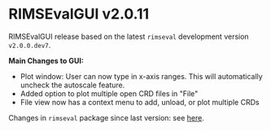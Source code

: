 # RIMSEvalGUI v2.0.11

RIMSEvalGUI release based on the latest `rimseval` development version `v2.0.0.dev7`.

**Main Changes to GUI:**
- Plot window: User can now type in x-axis ranges. This will automatically uncheck the autoscale feature.
- Added option to plot multiple open CRD files in "File"
- File view now has a context menu to add, unload, or plot multiple CRDs

Changes in `rimseval` package since last version: see [here](https://github.com/RIMS-Code/RIMSEval/releases/tag/v2.0.0.dev7).
